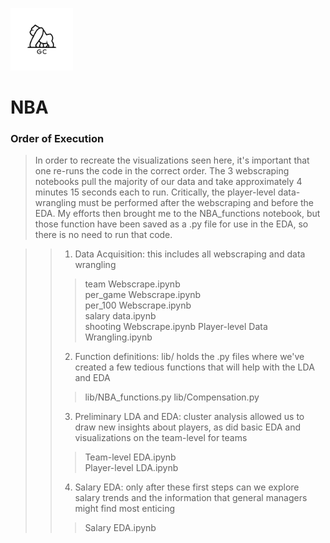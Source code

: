 <img src="assets/brand logo.png" width="100" height="100"></a>

# NBA

### Order of Execution

> In order to recreate the visualizations seen here, it's important that one re-runs the code in the correct order.
> The 3 webscraping notebooks pull the majority of our data and take approximately 4 minutes 15 seconds each to run.
> Critically, the player-level data-wrangling must be performed after the webscraping and before the EDA.
> My efforts then brought me to the NBA_functions notebook, but those function have been saved as a .py file for use in the EDA, so there is no need to run that code.

>> 1. Data Acquisition: this includes all webscraping and data wrangling
>>> team Webscrape.ipynb <br>
>>> per_game Webscrape.ipynb <br>
>>> per_100 Webscrape.ipynb <br>
>>> salary data.ipynb <br>
>>> shooting Webscrape.ipynb
>>> Player-level Data Wrangling.ipynb <br>
>> 2. Function definitions: lib/ holds the .py files where we've created a few tedious functions that will help with the LDA and EDA
>>> lib/NBA_functions.py
>>> lib/Compensation.py
>> 3. Preliminary LDA and EDA: cluster analysis allowed us to draw new insights about players, as did basic EDA and visualizations on the team-level for teams
>>> Team-level EDA.ipynb <br>
>>> Player-level LDA.ipynb <br>
>> 4. Salary EDA: only after these first steps can we explore salary trends and the information that general managers might find most enticing
>>> Salary EDA.ipynb 
